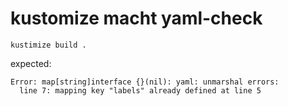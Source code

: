 
# kustomize macht yaml-check


~~~
kustimize build . 
~~~


expected:

~~~
Error: map[string]interface {}(nil): yaml: unmarshal errors:
  line 7: mapping key "labels" already defined at line 5
~~~
